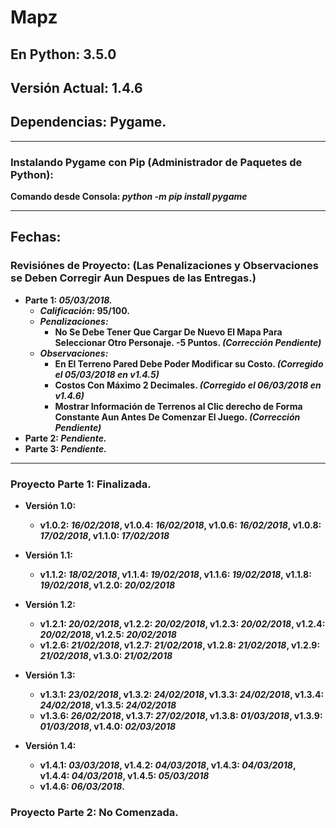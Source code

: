 # Mapz

## En Python: 3.5.0
## Versión Actual: 1.4.6
## Dependencias: Pygame.

- - -

### Instalando Pygame con Pip (Administrador de Paquetes de Python):

__Comando desde Consola: _python -m pip install pygame___

- - -

## Fechas:

### Revisiónes de Proyecto: (Las Penalizaciones y Observaciones se Deben Corregir Aun Despues de las Entregas.)
 
* __Parte 1: _05/03/2018.___
  * ___Calificación:_ 95/100.__
  * ___Penalizaciones:___
    * __No Se Debe Tener Que Cargar De Nuevo El Mapa Para Seleccionar Otro Personaje. -5 Puntos. _(Corrección Pendiente)___
  * ___Observaciones:___
    * __En El Terreno Pared Debe Poder Modificar su Costo. _(Corregido el 05/03/2018 en v1.4.5)___
    * __Costos Con Máximo 2 Decimales. _(Corregido el 06/03/2018 en v1.4.6)___
    * __Mostrar Información de Terrenos al Clic derecho de Forma Constante Aun Antes De Comenzar El Juego. _(Corrección Pendiente)___
* __Parte 2: _Pendiente.___
* __Parte 3: _Pendiente.___

- - -

### Proyecto Parte 1: Finalizada.
 * __Versión 1.0:__
   * __v1.0.2: _16/02/2018_, v1.0.4: _16/02/2018_, v1.0.6: _16/02/2018_, v1.0.8: _17/02/2018_, v1.1.0: _17/02/2018___

 * __Versión 1.1:__
   * __v1.1.2: _18/02/2018_, v1.1.4: _19/02/2018_, v1.1.6: _19/02/2018_, v1.1.8: _19/02/2018_, v1.2.0: _20/02/2018___
   
 * __Versión 1.2:__
   * __v1.2.1: _20/02/2018_, v1.2.2: _20/02/2018_, v1.2.3: _20/02/2018_, v1.2.4: _20/02/2018_, v1.2.5: _20/02/2018___
   * __v1.2.6: _21/02/2018_, v1.2.7: _21/02/2018_, v1.2.8: _21/02/2018_, v1.2.9: _21/02/2018_, v1.3.0: _21/02/2018___
   
 * __Versión 1.3:__
   * __v1.3.1: _23/02/2018_, v1.3.2: _24/02/2018_, v1.3.3: _24/02/2018_, v1.3.4: _24/02/2018_, v1.3.5: _24/02/2018___
   * __v1.3.6: _26/02/2018_, v1.3.7: _27/02/2018_, v1.3.8: _01/03/2018_, v1.3.9: _01/03/2018_, v1.4.0: _02/03/2018___
   
 * __Versión 1.4:__
   * __v1.4.1: _03/03/2018_, v1.4.2: _04/03/2018_, v1.4.3: _04/03/2018_, v1.4.4: _04/03/2018_, v1.4.5: _05/03/2018___
   * __v1.4.6: _06/03/2018_.__

### Proyecto Parte 2: No Comenzada.
